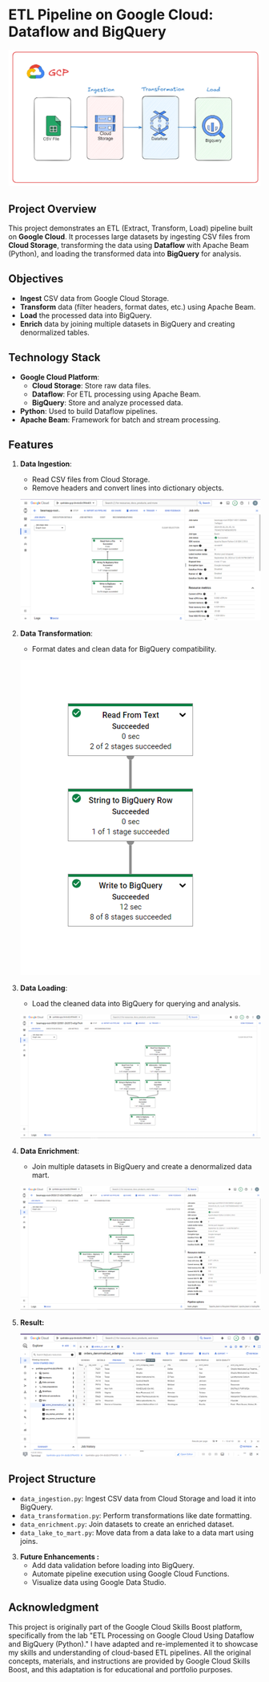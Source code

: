 # ETL Pipeline on Google Cloud: Dataflow and BigQuery

![Architecture](./images/architecture.png)

## Project Overview

This project demonstrates an ETL (Extract, Transform, Load) pipeline built on **Google Cloud**. It processes large datasets by ingesting CSV files from **Cloud Storage**, transforming the data using **Dataflow** with Apache Beam (Python), and loading the transformed data into **BigQuery** for analysis.

## Objectives

- **Ingest** CSV data from Google Cloud Storage.
- **Transform** data (filter headers, format dates, etc.) using Apache Beam.
- **Load** the processed data into BigQuery.
- **Enrich** data by joining multiple datasets in BigQuery and creating denormalized tables.

## Technology Stack

- **Google Cloud Platform**:
  - **Cloud Storage**: Store raw data files.
  - **Dataflow**: For ETL processing using Apache Beam.
  - **BigQuery**: Store and analyze processed data.
- **Python**: Used to build Dataflow pipelines.
- **Apache Beam**: Framework for batch and stream processing.

## Features

1. **Data Ingestion**:
   - Read CSV files from Cloud Storage.
   - Remove headers and convert lines into dictionary objects.

   ![to mart](./images/ingestion_lake.png)

2. **Data Transformation**:
   - Format dates and clean data for BigQuery compatibility.
   
   ![to mart](./images/transformation.png)

3. **Data Loading**:
   - Load the cleaned data into BigQuery for querying and analysis.
   
   ![to mart](./images/joining.png)

4. **Data Enrichment**:
   - Join multiple datasets in BigQuery and create a denormalized data mart.

   ![to mart](./images/to_mart.png)

5. **Result:**

    ![to mart](./images/result.png)

## Project Structure

- `data_ingestion.py`: Ingest CSV data from Cloud Storage and load it into BigQuery.
- `data_transformation.py`: Perform transformations like date formatting.
- `data_enrichment.py`: Join datasets to create an enriched dataset.
- `data_lake_to_mart.py`: Move data from a data lake to a data mart using joins.


3. **Future Enhancements :**
    - Add data validation before loading into BigQuery.
    - Automate pipeline execution using Google Cloud Functions.
    - Visualize data using Google Data Studio.
    
## Acknowledgment

This project is originally part of the Google Cloud Skills Boost platform, specifically from the lab "ETL Processing on Google Cloud Using Dataflow and BigQuery (Python)." I have adapted and re-implemented it to showcase my skills and understanding of cloud-based ETL pipelines. All the original concepts, materials, and instructions are provided by Google Cloud Skills Boost, and this adaptation is for educational and portfolio purposes.